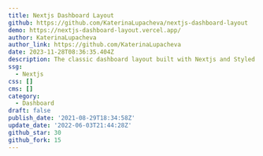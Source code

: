 ```yaml
---
title: Nextjs Dashboard Layout
github: https://github.com/KaterinaLupacheva/nextjs-dashboard-layout
demo: https://nextjs-dashboard-layout.vercel.app/
author: KaterinaLupacheva
author_link: https://github.com/KaterinaLupacheva
date: 2023-11-28T08:36:35.404Z
description: The classic dashboard layout built with Nextjs and Styled components
ssg:
  - Nextjs
css: []
cms: []
category:
  - Dashboard
draft: false
publish_date: '2021-08-29T18:34:58Z'
update_date: '2022-06-03T21:44:28Z'
github_star: 30
github_fork: 15
---
```

